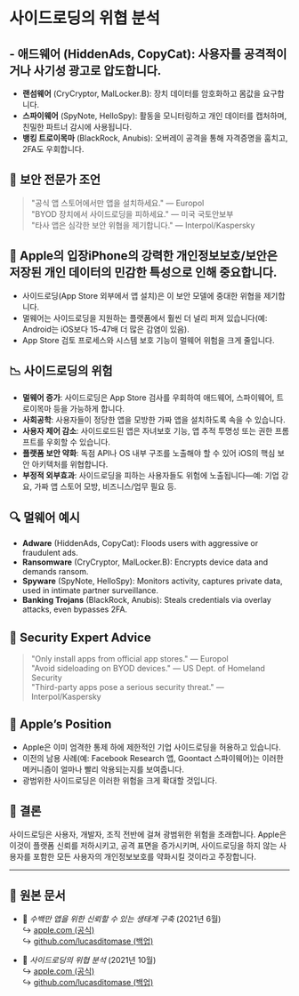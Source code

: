# 사이드로딩의 위협 분석  

## - **애드웨어** (HiddenAds, CopyCat): 사용자를 공격적이거나 사기성 광고로 압도합니다.  
- **랜섬웨어** (CryCryptor, MalLocker.B): 장치 데이터를 암호화하고 몸값을 요구합니다.  
- **스파이웨어** (SpyNote, HelloSpy): 활동을 모니터링하고 개인 데이터를 캡처하며, 친밀한 파트너 감시에 사용됩니다.  
- **뱅킹 트로이목마** (BlackRock, Anubis): 오버레이 공격을 통해 자격증명을 훔치고, 2FA도 우회합니다.  

## 🧠 보안 전문가 조언  

> "공식 앱 스토어에서만 앱을 설치하세요." — Europol  
> "BYOD 장치에서 사이드로딩을 피하세요." — 미국 국토안보부  
> "타사 앱은 심각한 보안 위협을 제기합니다." — Interpol/Kaspersky  

## 🚫 Apple의 입장iPhone의 강력한 개인정보보호/보안은 저장된 개인 데이터의 민감한 특성으로 인해 중요합니다.  
- 사이드로딩(App Store 외부에서 앱 설치)은 이 보안 모델에 중대한 위협을 제기합니다.  
- 멀웨어는 사이드로딩을 지원하는 플랫폼에서 훨씬 더 널리 퍼져 있습니다(예: Android는 iOS보다 15-47배 더 많은 감염이 있음).  
- App Store 검토 프로세스와 시스템 보호 기능이 멀웨어 위험을 크게 줄입니다.  

## 📉 사이드로딩의 위험  

- **멀웨어 증가**: 사이드로딩은 App Store 검사를 우회하여 애드웨어, 스파이웨어, 트로이목마 등을 가능하게 합니다.  
- **사회공학**: 사용자들이 정당한 앱을 모방한 가짜 앱을 설치하도록 속을 수 있습니다.  
- **사용자 제어 감소**: 사이드로드된 앱은 자녀보호 기능, 앱 추적 투명성 또는 권한 프롬프트를 우회할 수 있습니다.  
- **플랫폼 보안 약화**: 독점 API나 OS 내부 구조를 노출해야 할 수 있어 iOS의 핵심 보안 아키텍처를 위협합니다.  
- **부정적 외부효과**: 사이드로딩을 피하는 사용자들도 위험에 노출됩니다—예: 기업 강요, 가짜 앱 스토어 모방, 비즈니스/업무 필요 등.  

## 🔍 멀웨어 예시  

- **Adware** (HiddenAds, CopyCat): Floods users with aggressive or fraudulent ads.  
- **Ransomware** (CryCryptor, MalLocker.B): Encrypts device data and demands ransom.  
- **Spyware** (SpyNote, HelloSpy): Monitors activity, captures private data, used in intimate partner surveillance.  
- **Banking Trojans** (BlackRock, Anubis): Steals credentials via overlay attacks, even bypasses 2FA.  

## 🧠 Security Expert Advice  

> "Only install apps from official app stores." — Europol  
> "Avoid sideloading on BYOD devices." — US Dept. of Homeland Security  
> "Third-party apps pose a serious security threat." — Interpol/Kaspersky  

## 🚫 Apple’s Position  

- Apple은 이미 엄격한 통제 하에 제한적인 기업 사이드로딩을 허용하고 있습니다.  
- 이전의 남용 사례(예: Facebook Research 앱, Goontact 스파이웨어)는 이러한 메커니즘이 얼마나 빨리 악용되는지를 보여줍니다.  
- 광범위한 사이드로딩은 이러한 위험을 크게 확대할 것입니다.  

## 📎 결론  

사이드로딩은 사용자, 개발자, 조직 전반에 걸쳐 광범위한 위험을 초래합니다. Apple은 이것이 플랫폼 신뢰를 저하시키고, 공격 표면을 증가시키며, 사이드로딩을 하지 않는 사용자를 포함한 모든 사용자의 개인정보보호를 약화시킬 것이라고 주장합니다.  

---  

## 📄 원본 문서  

- 🧷 *수백만 앱을 위한 신뢰할 수 있는 생태계 구축* (2021년 6월)  
  ↪️ [apple.com (공식)](https://www.apple.com/privacy/docs/Building_a_Trusted_Ecosystem_for_Millions_of_Apps.pdf)  
  ↪️ [github.com/lucasditomase (백업)](https://github.com/lucasditomase/app-restrictions/blob/main/summary.pdf)  

- 🧷 *사이드로딩의 위협 분석* (2021년 10월)  
  ↪️ [apple.com (공식)](https://www.apple.com/privacy/docs/Building_a_Trusted_Ecosystem_for_Millions_of_Apps_A_Threat_Analysis_of_Sideloading.pdf)  
  ↪️ [github.com/lucasditomase (백업)](https://github.com/lucasditomase/app-restrictions/blob/main/threat-analysis.pdf)  
